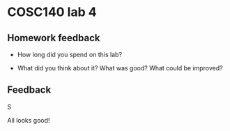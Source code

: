 # COSC140 lab 4

## Homework feedback

 * How long did you spend on this lab?

 * What did you think about it?  What was good?  What could be improved?

## Feedback

S

All looks good!

